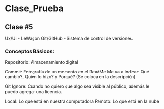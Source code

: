 # Clase_Prueba
## Clase #5 
 Ux/Ui - LeWagon
 Git/GitHub - Sistema de control de versiones.

 ### Conceptos Básicos:
 Repositorio: Almacenamiento digital

 Commit: Fotografía de un momento en el ReadMe
 Me va a indicar: Qué cambió?, Quién lo hizo? y Porqué? (Se coloca en la descripción)

 Git Ignore: Cuando no quiero que algo sea visible al público, además le puedo agregar una licencia.

 Local: Lo que está en nuestra computadora
 Remoto: Lo que está en la nube
